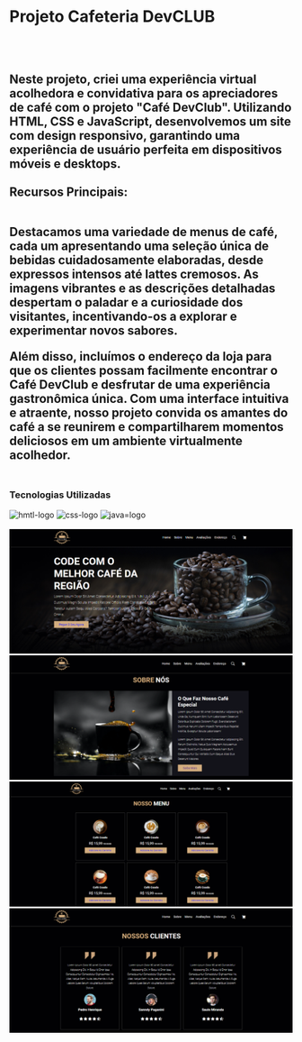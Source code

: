 <h1> Projeto Cafeteria DevCLUB </h1>
<br>
<br>
<h2>Neste projeto, criei uma experiência virtual acolhedora e convidativa para os apreciadores de café com o projeto "Café DevClub". Utilizando HTML, CSS e JavaScript, desenvolvemos um site com design responsivo, garantindo uma experiência de usuário perfeita em dispositivos móveis e desktops.  <br><br>
Recursos Principais: <br><br>
  
Destacamos uma variedade de menus de café, cada um apresentando uma seleção única de bebidas cuidadosamente elaboradas, desde expressos intensos até lattes cremosos. As imagens vibrantes e as descrições detalhadas despertam o paladar e a curiosidade dos visitantes, incentivando-os a explorar e experimentar novos sabores.

Além disso, incluímos o endereço da loja para que os clientes possam facilmente encontrar o Café DevClub e desfrutar de uma experiência gastronômica única. Com uma interface intuitiva e atraente, nosso projeto convida os amantes do café a se reunirem e compartilharem momentos deliciosos em um ambiente virtualmente acolhedor. <br><br> 

<h3> Tecnologias Utilizadas </h3>
    <img src="https://img.shields.io/badge/HTML5-E34F26?style=for-the-badge&logo=html5&logoColor=white" alt="hmtl-logo"> 
    <img src="https://img.shields.io/badge/CSS3-1572B6?style=for-the-badge&logo=css3&logoColor=white" alt="css-logo">
    <img src="https://img.shields.io/badge/JavaScript-323330?style=for-the-badge&logo=javascript&logoColor=F7DF1E" alt="java=logo">
 <br>
<br>

<img src="./img/projeto-cafe-1.png">
<img src="./img/projeto-cafe-2.png">
<img src="./img/projeto-cafe-3.png">
<img src="./img/projeto-cafe-4.png">
